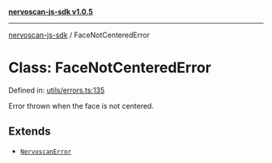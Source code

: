 [**nervoscan-js-sdk v1.0.5**](../README.md)

***

[nervoscan-js-sdk](../globals.md) / FaceNotCenteredError

# Class: FaceNotCenteredError

Defined in: [utils/errors.ts:135](https://github.com/nervotec/nervoscan-js/blob/a3e202b0aed347d51c982d0e67d7d962d141bec3/src/api/utils/errors.ts#L135)

Error thrown when the face is not centered.

## Extends

- [`NervoscanError`](NervoscanError.md)
